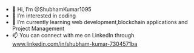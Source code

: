 - 👋 Hi, I’m @ShubhamKumar1095
- 👀 I’m interested in coding 
- 🌱 I’m currently learning web development,blockchain applications and Project Management
- 📫 You can connect with me on LinkedIn through www.linkedin.com/in/shubham-kumar-7304571ba

<!---
ShubhamKumar1095/ShubhamKumar1095 is a ✨ special ✨ repository because its `README.md` (this file) appears on your GitHub profile.
You can click the Preview link to take a look at your changes.
--->
